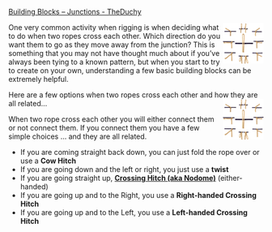 [Building Blocks – Junctions - TheDuchy](https://www.theduchy.com/building-blocks-junctions/#big-picture)

<img src="assets/building-blocks-junctions-Sq-1200x1200.jpg" align="right" height="80vh">

One very common activity when rigging is when deciding what to do  when two
ropes cross each other. Which direction do you want them to go as they move
away from the junction? This is something that you may  not have thought much
about if you’ve always been tying to a known  pattern, but when you start to
try to create on your own, understanding a few basic building blocks can be
extremely helpful.

Here are a few options when two ropes cross each other and how they are all
related…
<img src="assets/building-blocks-junctions-Sq-1200x1200.jpg" align="right" height="80vh">

When two rope cross each other you will either connect them or not  connect
them. If you connect them you have a few simple choices … and  they are all
related.
- If you are coming straight back down, you can just fold the rope over or use
  a **Cow Hitch**
- If you are going down and the left or right, you just use a **twist**
- If you are going straight up, **[Crossing Hitch (aka
  Nodome)](https://www.theduchy.com/crossing-hitch/)** (either-handed)
- If you are going up and to the Right, you use a **Right-handed Crossing
  Hitch**
- If you are going up and to the Left, you use a **Left-handed Crossing Hitch**

